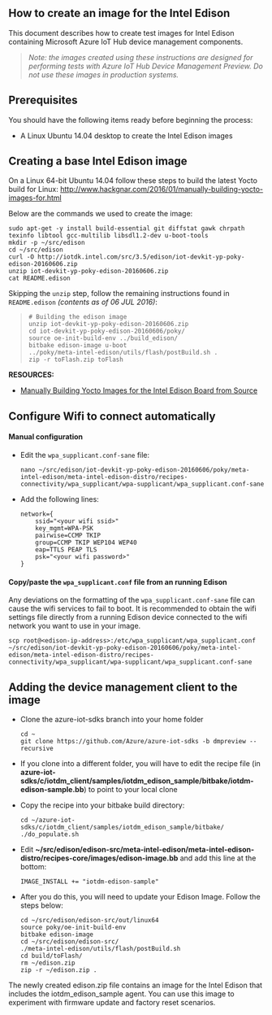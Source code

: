## How to create an image for the Intel Edison

This document describes how to create test images for Intel Edison containing Microsoft Azure IoT Hub device management components.

> *Note: the images created using these instructions are designed for performing tests with Azure IoT Hub Device Management Preview. Do not use these images in production systems.*

## Prerequisites

You should have the following items ready before beginning the process:

-   A Linux Ubuntu 14.04 desktop to create the Intel Edison images

## Creating a base Intel Edison image

On a Linux 64-bit Ubuntu 14.04 follow these steps to build the latest Yocto build for Linux: <http://www.hackgnar.com/2016/01/manually-building-yocto-images-for.html>

Below are the commands we used to create the image:

```
sudo apt-get -y install build-essential git diffstat gawk chrpath texinfo libtool gcc-multilib libsdl1.2-dev u-boot-tools
mkdir -p ~/src/edison
cd ~/src/edison
curl -O http://iotdk.intel.com/src/3.5/edison/iot-devkit-yp-poky-edison-20160606.zip
unzip iot-devkit-yp-poky-edison-20160606.zip
cat README.edison
```

Skipping the `unzip` step, follow the remaining instructions found in `README.edison` *(contents as of 06 JUL 2016)*:

> ```
> # Building the edison image
> unzip iot-devkit-yp-poky-edison-20160606.zip
> cd iot-devkit-yp-poky-edison-20160606/poky/
> source oe-init-build-env ../build_edison/
> bitbake edison-image u-boot
> ../poky/meta-intel-edison/utils/flash/postBuild.sh .
> zip -r toFlash.zip toFlash
> ```

**RESOURCES:**
- [Manually Building Yocto Images for the Intel Edison Board from Source][hackgnar]

## Configure Wifi to connect automatically

#### Manual configuration
- Edit the `wpa_supplicant.conf-sane` file:

    ```
    nano ~/src/edison/iot-devkit-yp-poky-edison-20160606/poky/meta-intel-edison/meta-intel-edison-distro/recipes-connectivity/wpa_supplicant/wpa-supplicant/wpa_supplicant.conf-sane
    ```

- Add the following lines:

    ```
    network={
        ssid="<your wifi ssid>"
        key_mgmt=WPA-PSK
        pairwise=CCMP TKIP
        group=CCMP TKIP WEP104 WEP40
        eap=TTLS PEAP TLS
        psk="<your wifi password>"
    }
    ```

#### Copy/paste the `wpa_supplicant.conf` file from an running Edison

Any deviations on the formatting of the `wpa_supplicant.conf-sane` file can cause the wifi services to fail to boot. It is recommended to obtain the wifi settings file directly from a running Edison device connected to the wifi network you want to use in your image.

```
scp root@<edison-ip-address>:/etc/wpa_supplicant/wpa_supplicant.conf ~/src/edison/iot-devkit-yp-poky-edison-20160606/poky/meta-intel-edison/meta-intel-edison-distro/recipes-connectivity/wpa_supplicant/wpa-supplicant/wpa_supplicant.conf-sane
```

## Adding the device management client to the image 

-   Clone the azure-iot-sdks branch into your home folder
    ```
    cd ~
    git clone https://github.com/Azure/azure-iot-sdks -b dmpreview --recursive
    ```

-   If you clone into a different folder, you will have to edit the recipe file (in **azure-iot-sdks/c/iotdm_client/samples/iotdm_edison_sample/bitbake/iotdm-edison-sample.bb**) to point to your local clone

-   Copy the recipe into your bitbake build directory:
    ```
    cd ~/azure-iot-sdks/c/iotdm_client/samples/iotdm_edison_sample/bitbake/
    ./do_populate.sh
    ```

-   Edit **~/src/edison/edison-src/meta-intel-edison/meta-intel-edison-distro/recipes-core/images/edison-image.bb** and add this line at the bottom:

    ```
    IMAGE_INSTALL += "iotdm-edison-sample"
    ```

-   After you do this, you will need to update your Edison Image. Follow the steps below:

    ```
    cd ~/src/edison/edison-src/out/linux64
    source poky/oe-init-build-env
    bitbake edison-image
    cd ~/src/edison/edison-src/
    ./meta-intel-edison/utils/flash/postBuild.sh
    cd build/toFlash/
    rm ~/edison.zip
    zip -r ~/edison.zip .
    ```

The newly created edison.zip file contains an image for the Intel Edison that includes the iotdm_edison_sample agent. You can use this image to experiment with firmware update and factory reset scenarios.

[hackgnar]: http://www.hackgnar.com/2016/01/manually-building-yocto-images-for.html

